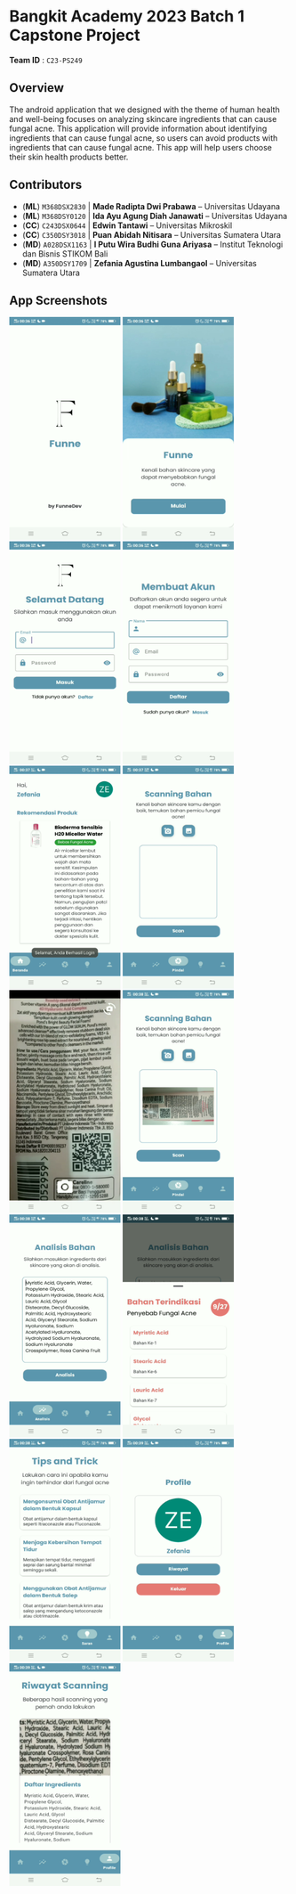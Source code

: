 # Bangkit Academy 2023 Batch 1 Capstone Project

**Team ID** : `C23-PS249`

## Overview

The android application that we designed with the theme of human health and well-being focuses on analyzing skincare ingredients that can cause fungal acne. This application will provide information about identifying ingredients that can cause fungal acne, so users can avoid products with ingredients that can cause fungal acne. This app will help users choose their skin health products better.

## Contributors

- (**ML**) `M368DSX2830` | **Made Radipta Dwi Prabawa** – Universitas Udayana
- (**ML**) `M368DSY0120` | **Ida Ayu Agung Diah Janawati** – Universitas Udayana
- (**CC**) `C243DSX0644` | **Edwin Tantawi** – Universitas Mikroskil
- (**CC**) `C350DSY3018` | **Puan Abidah Nitisara** – Universitas Sumatera Utara
- (**MD**) `A028DSX1163` | **I Putu Wira Budhi Guna Ariyasa** – Institut Teknologi dan Bisnis STIKOM Bali
- (**MD**) `A350DSY1709` | **Zefania Agustina Lumbangaol** – Universitas Sumatera Utara

## App Screenshots
<img src="./assets/splash.png" width=200 height=400>  <img src="./assets/onboarding.png" width=200 height=400>  <img src="./assets/login.png" width=200 height=400>
<img src="./assets/register.png" width=200 height=400>  <img src="./assets/home.png" width=200 height=400>  <img src="./assets/scan.png" width=200 height=400>
<img src="./assets/camera.png" width=200 height=400>  <img src="./assets/scan_image.png" width=200 height=400>  <img src="./assets/analyze.png" width=200 height=400>
<img src="./assets/result.png" width=200 height=400>  <img src="./assets/suggestion.png" width=200 height=400>  <img src="./assets/profile.png" width=200 height=400>
<img src="./assets/history.png" width=200 height=400>
